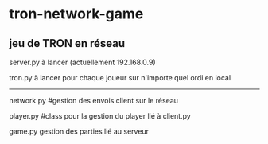 # tron-network-game
jeu de TRON en réseau
-


server.py à lancer (actuellement 192.168.0.9)

tron.py à lancer pour chaque joueur sur n'importe quel ordi en local


-----
network.py #gestion des envois client sur le réseau

player.py #class pour la gestion du player lié à client.py

game.py gestion des parties lié au serveur
